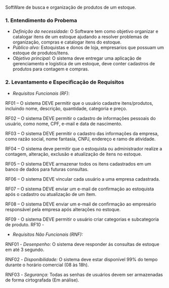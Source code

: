 SoftWare de busca e organização de produtos de um estoque.

### 1. Entendimento do Probema
- *Definição da necessidade:* O Software tem como objetivo organizar e catalogar itens de um estoque ajudando a resolver problemas de organização, compras e catalogar itens do estoque.
- *Público alvo:* Estoquistas e donos de loja, empresarios que possuam um estoque de produtos/itens.
- *Objetivo principal:* O sistema deve entregar uma aplicação de gerenciamento e logistica de um estoque, deve conter cadastros de produtos para contagem e compras.

### 2. Levantamento e Especificação de Requisitos
- *Requisitos Funcionais (RF)*:
  
RF01 – O sistema DEVE permitir que o usuário cadastre itens/produtos, incluindo nome, descrição, quantidade, categoria e preço.

RF02 – O sistema DEVE permitir o cadastro de informações pessoais do usuário, como nome, CPF, e-mail e data de nascimento.

RF03 – O sistema DEVE permitir o cadastro das informações da empresa, como razão social, nome fantasia, CNPJ, endereço e ramo de atividade.

RF04 – O sistema deve permitir que o estoquista ou administrador realize a contagem, alteração, exclusão e atualização de itens no estoque.

RF05 – O sistema DEVE armazenar todos os itens cadastrados em um banco de dados para futuras consultas.

RF06 – O sistema DEVE vincular cada usuário a uma empresa cadastrada.

RF07 – O sistema DEVE enviar um e-mail de confirmação ao estoquista após o cadastro ou atualização de um item.

RF08 – O sistema DEVE enviar um e-mail de confirmação ao empresário responsável pela empresa após alterações no estoque.

RF09 - O sistema DEVE permitir o usuário criar categorias e subcategoria de produto.
RF10 - 

- *Requisitos Não Funcionais (RNF):*

RNF01 - *Desenpenho:* O sistema deve responder ás consultas de estoque em até 3 segundo.

RNF02 - *Disponibilidade:* O sistema deve estar disponível 99% do tempo durante o horário comercial (08 às 18h).

RNF03 - *Segurança:* Todas as senhas de usuários devem ser armazenadas de forma cirtografada (Em análise).
